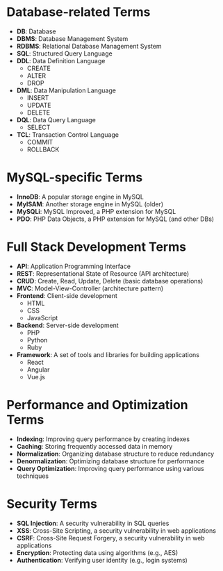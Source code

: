**Database-related Terms**
==========================

* **DB**: Database
* **DBMS**: Database Management System
* **RDBMS**: Relational Database Management System
* **SQL**: Structured Query Language
* **DDL**: Data Definition Language
	+ CREATE
	+ ALTER
	+ DROP
* **DML**: Data Manipulation Language
	+ INSERT
	+ UPDATE
	+ DELETE
* **DQL**: Data Query Language
	+ SELECT
* **TCL**: Transaction Control Language
	+ COMMIT
	+ ROLLBACK

**MySQL-specific Terms**
=====================

* **InnoDB**: A popular storage engine in MySQL
* **MyISAM**: Another storage engine in MySQL (older)
* **MySQLi**: MySQL Improved, a PHP extension for MySQL
* **PDO**: PHP Data Objects, a PHP extension for MySQL (and other DBs)

**Full Stack Development Terms**
=============================

* **API**: Application Programming Interface
* **REST**: Representational State of Resource (API architecture)
* **CRUD**: Create, Read, Update, Delete (basic database operations)
* **MVC**: Model-View-Controller (architecture pattern)
* **Frontend**: Client-side development
	+ HTML
	+ CSS
	+ JavaScript
* **Backend**: Server-side development
	+ PHP
	+ Python
	+ Ruby
* **Framework**: A set of tools and libraries for building applications
	+ React
	+ Angular
	+ Vue.js

**Performance and Optimization Terms**
=====================================

* **Indexing**: Improving query performance by creating indexes
* **Caching**: Storing frequently accessed data in memory
* **Normalization**: Organizing database structure to reduce redundancy
* **Denormalization**: Optimizing database structure for performance
* **Query Optimization**: Improving query performance using various techniques

**Security Terms**
================

* **SQL Injection**: A security vulnerability in SQL queries
* **XSS**: Cross-Site Scripting, a security vulnerability in web applications
* **CSRF**: Cross-Site Request Forgery, a security vulnerability in web applications
* **Encryption**: Protecting data using algorithms (e.g., AES)
* **Authentication**: Verifying user identity (e.g., login systems)